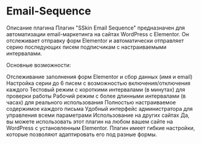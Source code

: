# Email-Sequence
Описание плагина
Плагин "SSkin Email Sequence" предназначен для автоматизации email-маркетинга на сайтах WordPress с Elementor. Он отслеживает отправку форм Elementor и автоматически отправляет серию последующих писем подписчикам с настраиваемыми интервалами.

Основные возможности:

Отслеживание заполнения форм Elementor и сбор данных (имя и email)
Настройка серии до 6 писем с возможностью включения/отключения каждого
Тестовый режим с короткими интервалами (в минутах) для проверки работы
Рабочий режим с более длинными интервалами (в часах) для реального использования
Полностью настраиваемое содержимое каждого письма
Удобный интерфейс администратора для управления всеми параметрами
Использование на других сайтах
Да, вы можете использовать этот плагин на любом вашем сайте на WordPress с установленным Elementor. Плагин имеет гибкие настройки, которые позволяют адаптировать его под разные формы.
